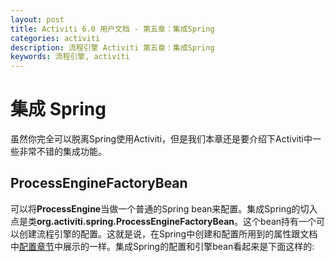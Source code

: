 ```yaml
---
layout: post
title: Activiti 6.0 用户文档 - 第五章：集成Spring
categories: activiti
description: 流程引擎 Activiti 第五章：集成Spring
keywords: 流程引擎, activiti
---
```

# 集成 Spring
虽然你完全可以脱离Spring使用Activiti，但是我们本章还是要介绍下Activiti中一些非常不错的集成功能。
## ProcessEngineFactoryBean
可以将**ProcessEngine**当做一个普通的Spring bean来配置。集成Spring的切入点是类**org.activiti.spring.ProcessEngineFactoryBean**。这个bean持有一个可以创建流程引擎的配置。这就是说，在Spring中创建和配置所用到的属性跟文档中[配置章节](https://www.activiti.org/userguide/index.html#configuration)中展示的一样。集成Spring的配置和引擎bean看起来是下面这样的:
```xml
